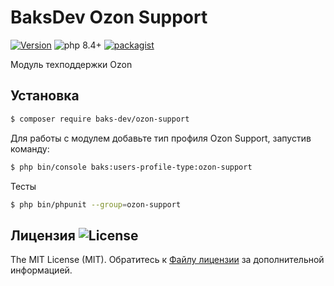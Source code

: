 # BaksDev Ozon Support

[![Version](https://img.shields.io/badge/version-7.2.11-blue)](https://github.com/baks-dev/ozon-support/releases)
![php 8.4+](https://img.shields.io/badge/php-min%208.4-red.svg)
[![packagist](https://img.shields.io/badge/packagist-green)](https://packagist.org/packages/baks-dev/ozon-support)

Модуль техподдержки Ozon

## Установка

``` bash
$ composer require baks-dev/ozon-support
```

Для работы с модулем добавьте тип профиля Ozon Support, запустив команду:

``` bash
$ php bin/console baks:users-profile-type:ozon-support
```

Тесты

``` bash
$ php bin/phpunit --group=ozon-support
```

## Лицензия ![License](https://img.shields.io/badge/MIT-green)

The MIT License (MIT). Обратитесь к [Файлу лицензии](LICENSE.md) за дополнительной информацией.

